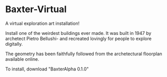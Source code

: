 # Baxter-Virtual

A virtual exploration art installation!

Install one of the weirdest buildings ever made. 
It was built in 1947 by archetect Pietro Bellushi- and recreated lovingly for people to explore digitally.

The geometry has been faithfully followed from the archetectural floorplan available online. 

To install, download "BaxterAlpha 0.1.0"
